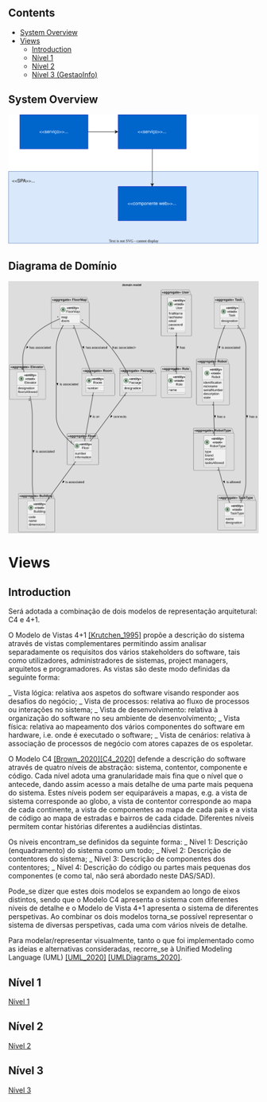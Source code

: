 <!DOCTYPE html>
<html>
<head>
</head>
<body>
  <div style="height: 2000px;">



## Contents
- [System Overview](#System_Overview)
- [Views](#views)
	- [Introduction](#introduction)
	- [Nível 1](#nível_1)
	- [Nível 2](#nível_2)
	- [Nível 3 (GestaoInfo)](#nível_3_planeamento)

## System Overview
![Diagrama de Systema](./docs/system_diagram.svg)

## Diagrama de Domínio
![Diagrama de Domínio](./docs/domain%20model.svg)


# Views

## Introduction
Será adotada a combinação de dois modelos de representação arquitetural: C4 e 4+1.

O Modelo de Vistas 4+1 [[Krutchen_1995]](References.md#Kruchten_1995) propõe a descrição do sistema através de vistas complementares permitindo assim analisar separadamente os requisitos dos vários stakeholders do software, tais como utilizadores, administradores de sistemas, project managers, arquitetos e programadores. As vistas são deste modo definidas da seguinte forma:

_ Vista lógica: relativa aos aspetos do software visando responder aos desafios do negócio;
_ Vista de processos: relativa ao fluxo de processos ou interações no sistema;
_ Vista de desenvolvimento: relativa à organização do software no seu ambiente de desenvolvimento;
_ Vista física: relativa ao mapeamento dos vários componentes do software em hardware, i.e. onde é executado o software;
_ Vista de cenários: relativa à associação de processos de negócio com atores capazes de os espoletar.

O Modelo C4 [[Brown_2020]](References.md#Brown_2020)[[C4_2020]](References.md#C4_2020) defende a descrição do software através de quatro níveis de abstração: sistema, contentor, componente e código. Cada nível adota uma granularidade mais fina que o nível que o antecede, dando assim acesso a mais detalhe de uma parte mais pequena do sistema. Estes níveis podem ser equiparáveis a mapas, e.g. a vista de sistema corresponde ao globo, a vista de contentor corresponde ao mapa de cada continente, a vista de componentes ao mapa de cada país e a vista de código ao mapa de estradas e bairros de cada cidade.
Diferentes níveis permitem contar histórias diferentes a audiências distintas.

Os níveis encontram_se definidos da seguinte forma:
_ Nível 1: Descrição (enquadramento) do sistema como um todo;
_ Nível 2: Descrição de contentores do sistema;
_ Nível 3: Descrição de componentes dos contentores;
_ Nível 4: Descrição do código ou partes mais pequenas dos componentes (e como tal, não será abordado neste DAS/SAD).

Pode_se dizer que estes dois modelos se expandem ao longo de eixos distintos, sendo que o Modelo C4 apresenta o sistema com diferentes níveis de detalhe e o Modelo de Vista 4+1 apresenta o sistema de diferentes perspetivas. Ao combinar os dois modelos torna_se possível representar o sistema de diversas perspetivas, cada uma com vários níveis de detalhe.

Para modelar/representar visualmente, tanto o que foi implementado como as ideias e alternativas consideradas, recorre_se à Unified Modeling Language (UML) [[UML_2020]](References.md#UML_2020) [[UMLDiagrams_2020]](References.md#UMLDiagrams_2020).


## Nível 1
[Nível 1](README_LV1.md)

## Nível 2
[Nível 2](README_LV2.md)

## Nível 3
[Nível 3](README_LV3.md)

</div>


<script>
fetch('README.md')
  .then(response => response.text())
  .then(text => {
    document.getElementById('content').innerHTML = text;
  });

      function scrollToTop() {
      window.scrollTo({
        top: 0,
        behavior: 'smooth'
      });
    }
</script>

</body>
</html>